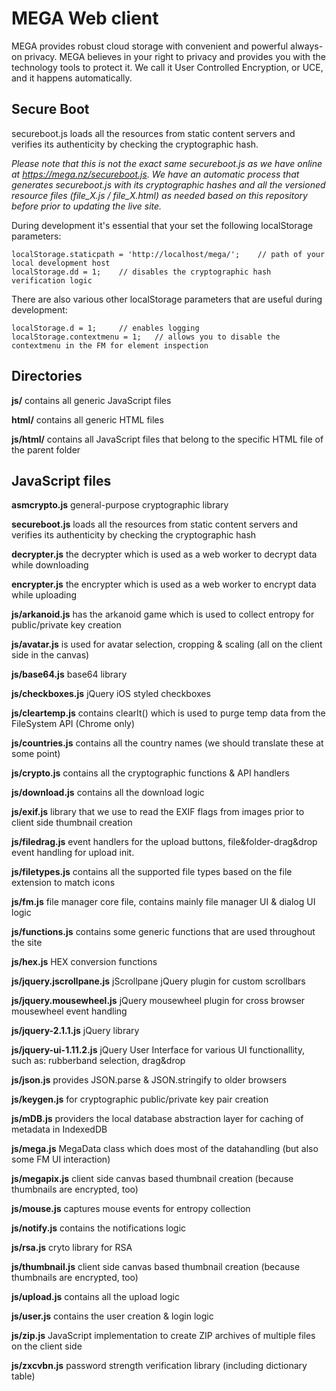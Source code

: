 ﻿MEGA Web client
=====

MEGA provides robust cloud storage with convenient and powerful always-on privacy. MEGA believes in your right to privacy and provides you with the technology tools to protect it. We call it User Controlled Encryption, or UCE, and it happens automatically.

Secure Boot
-----

secureboot.js loads all the resources from static content servers and verifies its authenticity by checking the cryptographic hash.

*Please note that this is not the exact same secureboot.js as we have online at https://mega.nz/secureboot.js. We have an automatic process that generates secureboot.js with its cryptographic hashes and all the versioned resource files (file_X.js / file_X.html) as needed based on this repository before prior to updating the live site.*

During development it's essential that your set the following localStorage parameters:
```
localStorage.staticpath = 'http://localhost/mega/';    // path of your local development host
localStorage.dd = 1;	// disables the cryptographic hash verification logic
```
There are also various other localStorage parameters that are useful during development:
```
localStorage.d = 1;		// enables logging
localStorage.contextmenu = 1;	// allows you to disable the contextmenu in the FM for element inspection
```

Directories
-----

**js/** contains all generic JavaScript files

**html/** contains all generic HTML files

**js/html/** contains all JavaScript files that belong to the specific HTML file of the parent folder


JavaScript files
-----

**asmcrypto.js** general-purpose cryptographic library

**secureboot.js** loads all the resources from static content servers and verifies its authenticity by checking the cryptographic hash

**decrypter.js** the decrypter which is used as a web worker to decrypt data while downloading

**encrypter.js** the encrypter which is used as a web worker to encrypt data while uploading

**js/arkanoid.js** has the arkanoid game which is used to collect entropy for public/private key creation

**js/avatar.js** is used for avatar selection, cropping & scaling (all on the client side in the canvas)

**js/base64.js** base64 library

**js/checkboxes.js** jQuery iOS styled checkboxes

**js/cleartemp.js** contains clearIt() which is used to purge temp data from the FileSystem API (Chrome only)

**js/countries.js** contains all the country names (we should translate these at some point)

**js/crypto.js** contains all the cryptographic functions & API handlers

**js/download.js** contains all the download logic

**js/exif.js** library that we use to read the EXIF flags from images prior to client side thumbnail creation

**js/filedrag.js** event handlers for the upload buttons, file&folder-drag&drop event handling for upload init.

**js/filetypes.js** contains all the supported file types based on the file extension to match icons

**js/fm.js** file manager core file, contains mainly file manager UI & dialog UI logic

**js/functions.js** contains some generic functions that are used throughout the site

**js/hex.js** HEX conversion functions

**js/jquery.jscrollpane.js** jScrollpane jQuery plugin for custom scrollbars

**js/jquery.mousewheel.js** jQuery mousewheel plugin for cross browser mousewheel event handling

**js/jquery-2.1.1.js** jQuery library

**js/jquery-ui-1.11.2.js** jQuery User Interface for various UI functionallity, such as: rubberband selection, drag&drop

**js/json.js** provides JSON.parse & JSON.stringify to older browsers

**js/keygen.js** for cryptographic public/private key pair creation

**js/mDB.js** providers the local database abstraction layer for caching of metadata in IndexedDB

**js/mega.js** MegaData class which does most of the datahandling (but also some FM UI interaction)

**js/megapix.js** client side canvas based thumbnail creation (because thumbnails are encrypted, too)

**js/mouse.js** captures mouse events for entropy collection

**js/notify.js** contains the notifications logic

**js/rsa.js** cryto library for RSA

**js/thumbnail.js** client side canvas based thumbnail creation (because thumbnails are encrypted, too)

**js/upload.js** contains all the upload logic

**js/user.js** contains the user creation & login logic

**js/zip.js** JavaScript implementation to create ZIP archives of multiple files on the client side

**js/zxcvbn.js** password strength verification library (including dictionary table)

